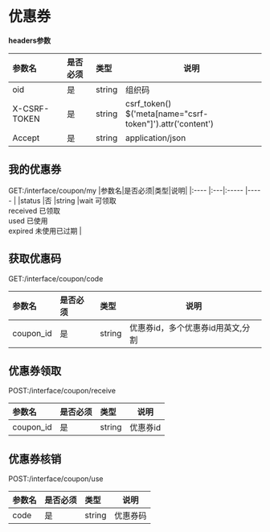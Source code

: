 # 优惠券

**headers参数**

|参数名|是否必须|类型|说明|
|:----    |:---|:----- |-----   |
|oid |是  |string |组织码   |
|X-CSRF-TOKEN|是|string|csrf_token()<br/>$('meta[name="csrf-token"]').attr('content')|
|Accept|是|string|application/json|

## 我的优惠券

GET:/interface/coupon/my
|参数名|是否必须|类型|说明|
|:----    |:---|:----- |-----   |
|status |否  |string |wait 可领取 <br/>received 已领取<br/>used 已使用<br/>expired 未使用已过期   |

## 获取优惠码

GET:/interface/coupon/code

|参数名|是否必须|类型|说明|
|:----    |:---|:----- |-----   |
|coupon_id |是  |string |优惠券id，多个优惠券id用英文,分割   |

## 优惠券领取

POST:/interface/coupon/receive

|参数名|是否必须|类型|说明|
|:----    |:---|:----- |-----   |
|coupon_id |是  |string |优惠券id   |

## 优惠券核销

POST:/interface/coupon/use

|参数名|是否必须|类型|说明|
|:----    |:---|:----- |-----   |
|code |是  |string |优惠券码   |
